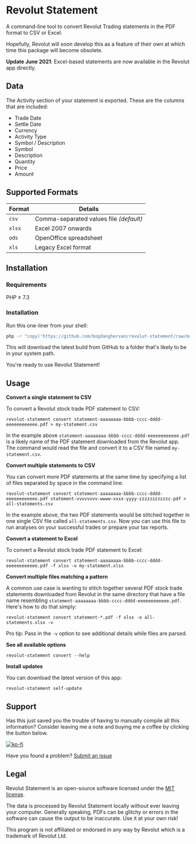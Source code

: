 # Revolut Statement

A command-line tool to convert Revolut Trading statements in the PDF format to CSV or Excel.

Hopefully, Revolut will soon develop this as a feature of their own at which time this package will become obsolete.

**Update June 2021**: Excel-based statements are now available in the Revolut app directly.

## Data

The Activity section of your statement is exported. These are the columns that are included:
* Trade Date
* Settle Date
* Currency
* Activity Type
* Symbol / Description
* Symbol
* Description
* Quantity
* Price
* Amount

## Supported Formats

| Format | Details |
| ------ | ------- |
| `csv`  | Comma-separated values file *(default)* |
| `xlsx` | Excel 2007 onwards |
| `ods`  | OpenOffice spreadsheet |
| `xls`  | Legacy Excel format |

## Installation

### Requirements

PHP ≥ 7.3

### Installation

Run this one-liner from your shell:
```Bash
php -r "copy('https://github.com/bogdanghervan/revolut-statement/raw/main/builds/revolut-statement', '/usr/local/bin/revolut-statement');" && chmod u+x /usr/local/bin/revolut-statement
```

This will download the latest build from GitHub to a folder that's likely to be in your system path.

You're ready to use Revolut Statement!

## Usage

**Convert a single statement to CSV**

To convert a Revolut stock trade PDF statement to CSV:
```
revolut-statement convert statement-aaaaaaaa-bbbb-cccc-dddd-eeeeeeeeeeee.pdf > my-statement.csv
```

In the example above `statement-aaaaaaaa-bbbb-cccc-dddd-eeeeeeeeeeee.pdf` is a likely name of the PDF statement downloaded from the Revolut app. The command would read the file and convert it to a CSV file named `my-statement.csv`.

**Convert multiple statements to CSV**

You can convert more PDF statements at the same time by specifying a list of files separated by space in the command line:
```
revolut-statement convert statement-aaaaaaaa-bbbb-cccc-dddd-eeeeeeeeeeee.pdf statement-vvvvvvvv-wwww-xxxx-yyyy-zzzzzzzzzzzz.pdf > all-statements.csv
```

In the example above, the two PDF statements would be stitched together in one single CSV file called `all-statements.csv`. Now you can use this file to run analyses on your successful trades or prepare your tax reports.

**Convert a statement to Excel**

To convert a Revolut stock trade PDF statement to Excel:
```
revolut-statement convert statement-aaaaaaaa-bbbb-cccc-dddd-eeeeeeeeeeee.pdf -f xlsx -o my-statement.xlsx
```

**Convert multiple files matching a pattern**

A common use case is wanting to stitch together several PDF stock trade statements downloaded from Revolut in the same directory that have a file name resembling `statement-aaaaaaaa-bbbb-cccc-dddd-eeeeeeeeeeee.pdf`. Here's how to do that simply:
```
revolut-statement convert statement-*.pdf -f xlsx -o all-statements.xlsx -v
```

Pro tip: Pass in the `-v` option to see additional details while files are parsed.

**See all available options**

```
revolut-statement convert --help
```

**Install updates**

You can download the latest version of this app:
```
revolut-statement self-update
```

## Support

Has this just saved you the trouble of having to manually compile all this information? Consider leaving me a note and buying me a coffee by clicking the button below.

[![ko-fi](https://www.ko-fi.com/img/githubbutton_sm.svg)](https://ko-fi.com/B0B325116)

Have you found a problem? [Submit an issue](https://github.com/bogdanghervan/revolut-statement/issues)

## Legal 

Revolut Statement is an open-source software licensed under the [MIT license](https://github.com/bogdanghervan/revolut-statement/blob/master/LICENSE).

The data is processed by Revolut Statement locally without ever leaving your computer. Generally speaking, PDFs can be glitchy or errors in the software can cause the output to be inaccurate. Use it at your own risk!

This program is not affiliated or endorsed in any way by Revolut which is a trademark of Revolut Ltd.  
